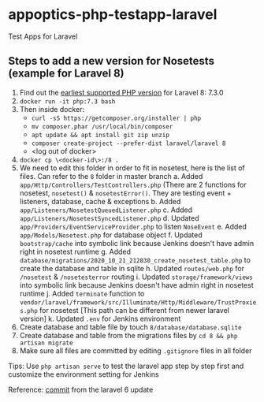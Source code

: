 # appoptics-php-testapp-laravel
Test Apps for Laravel

## Steps to add a new version for Nosetests (example for Laravel 8)

1. Find out the [earliest supported PHP version](https://en.wikipedia.org/wiki/Laravel#Release_history) for Laravel 8: 7.3.0
2. `docker run -it php:7.3 bash`
3. Then inside docker:
    * `curl -sS https://getcomposer.org/installer | php`
    * `mv composer.phar /usr/local/bin/composer`
    * `apt update && apt install git zip unzip`
    * `composer create-project --prefer-dist laravel/laravel 8`
    * \<log out of docker\>
4. `docker cp \<docker-id\>:/8 .`
5. We need to edit this folder  in order to fit in nosetest, here is the list of files. Can refer to the `8` folder in master branch
    a. Added `app/Http/Controllers/TestControllers.php` (There are 2 functions for nosetest, `nosetest()` & `nosetestError()`. They are testing event + listeners, database, cache & exceptions
    b. Added `app/Listeners/NosetestQueuedListener.php`
    c. Added `app/Listeners/NosetestSyncedListener.php`
    d. Updated `app/Providers/EventServiceProvider.php` to listen `NoseEvent`
    e. Added `app/Models/Nosetest.php` for database object
    f. Updated `bootstrap/cache` into symbolic link because Jenkins doesn't have admin right in nosetest runtime
    g. Added `database/migrations/2020_10_21_212030_create_nosetest_table.php` to create the database and table in sqlite
    h. Updated `routes/web.php` for `/nosetest` & `/nosetesterror` routing
    i. Updated `storage/framework/views` into symbolic link because Jenkins doesn't have admin right in nosetest runtime
    j. Added `terminate` function to `vendor/laravel/framework/src/Illuminate/Http/Middleware/TrustProxies.php` for nosetest [This path can be different from newer laravel version]
    k.  Updated `.env` for Jenkins environment
6. Create database and table file by touch `8/database/database.sqlite`
7. Create database and table from the migrations files by `cd 8 && php artisan migrate`
8. Make sure all files are committed by editing `.gitignore` files in all folder

Tips: Use `php artisan serve` to test the laravel app step by step first and customize the environment setting for Jenkins

Reference: [commit](https://github.com/appoptics/appoptics-php-testapp-laravel/compare/2ac1459e8c2711428d3b5feb83e1223364dbfaf8...45c228d8b1472098377896766c4c74fee1840452)  from the laravel 6 update

